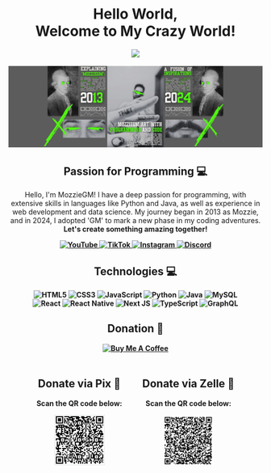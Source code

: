 
<!--título-->
<div align="center">
    <h1>Hello World,<br> Welcome to My Crazy World!</h1>
    <img src="https://media1.giphy.com/media/v1.Y2lkPTc5MGI3NjExdmJ4NTlrdTFhY2V1Z3lpaDh4bXhuZnNwbTliM3gyaHpyMzFwMHF0MSZlcD12MV9pbnRlcm5hbF9naWZfYnlfaWQmY3Q9Zw/bJ4TVNYNUympPgcpem/giphy.webp" width="200"/>
</div>

![Banner](banner-github-mozziegm.jpg)

<div align="center">
    <h2>Passion for Programming 💻</h2>
    <p>Hello, I'm MozzieGM! I have a deep passion for programming, with extensive skills in languages like Python and Java, as well as experience in web development and data science. My journey began in 2013 as Mozzie, and in 2024, I adopted 'GM' to mark a new phase in my coding adventures. <br><b>Let's create something amazing together!</p>
</div>


<div align="center">
    <a href="https://www.youtube.com/channel/UCbxKOFn_SjLirHEIKr2bAQw">
        <img src="https://img.shields.io/badge/YouTube-%23FF0000.svg?style=for-the-badge&logo=YouTube&logoColor=white" alt="YouTube">
    </a>
    <a href="https://www.tiktok.com/@detroit.hd">
        <img src="https://img.shields.io/badge/TikTok-%23000000.svg?style=for-the-badge&logo=TikTok&logoColor=white" alt="TikTok">
    </a>
    <a href="https://www.instagram.com/martinez1209/">
        <img src="https://img.shields.io/badge/Instagram-%23E4405F.svg?style=for-the-badge&logo=Instagram&logoColor=white" alt="Instagram">
    </a>
    <a href="https://discord.gg/4WbqhbAEfh">
        <img src="https://img.shields.io/badge/Discord-%235865F2.svg?style=for-the-badge&logo=discord&logoColor=white" alt="Discord">
    </a>
</div>


<div align="center">
    <h2>Technologies 💻</h2>
    <img src="https://img.shields.io/badge/html5-%23E34F26.svg?style=for-the-badge&logo=html5&logoColor=white" alt="HTML5">
    <img src="https://img.shields.io/badge/css3-%231572B6.svg?style=for-the-badge&logo=css3&logoColor=white" alt="CSS3">
    <img src="https://img.shields.io/badge/javascript-%23323330.svg?style=for-the-badge&logo=javascript&logoColor=%23F7DF1E" alt="JavaScript">
    <img src="https://img.shields.io/badge/python-3670A0?style=for-the-badge&logo=python&logoColor=ffdd54" alt="Python">
    <img src="https://img.shields.io/badge/java-%23ED8B00.svg?style=for-the-badge&logo=openjdk&logoColor=white" alt="Java">
    <img src="https://img.shields.io/badge/mysql-%2300f.svg?style=for-the-badge&logo=mysql&logoColor=white" alt="MySQL">
    <br>
    <img src="https://img.shields.io/badge/react-%2320232a.svg?style=for-the-badge&logo=react&logoColor=%2361DAFB" alt="React">
    <img src="https://img.shields.io/badge/react_native-%2320232a.svg?style=for-the-badge&logo=react&logoColor=%2361DAFB" alt="React Native">
    <img src="https://img.shields.io/badge/Next-black?style=for-the-badge&logo=next.js&logoColor=white" alt="Next JS">
    <img src="https://img.shields.io/badge/typescript-%23007ACC.svg?style=for-the-badge&logo=typescript&logoColor=white" alt="TypeScript">
    <img src="https://img.shields.io/badge/-GraphQL-E10098?style=for-the-badge&logo=graphql&logoColor=white" alt="GraphQL">

</div>

<div align="center">
    <h2>Donation 💸</h2>
    <a href="https://buymeacoffee.com/mozziegm" target="_blank" rel="noopener noreferrer">
        <img src="https://cdn.discordapp.com/attachments/852002240049709106/1291583519142838393/default-violet.png?ex=6700a063&is=66ff4ee3&hm=2ffe224174ea45f29f6b9d9433a02767311465893a671947ff3e0e771a713558&" 
        alt="Buy Me A Coffee" height="60px" width="217px">
    </a>


<div style="display: flex; justify-content: center; align-items: flex-start; gap: 40px; margin-top: 20px;">
        

<div style="text-align: center;">
            <h2>Donate via Pix 💸</h2>
            <p>Scan the QR code below:</p>
            <img src="qrcode-pix.png" alt="Pix QR Code" width="100px">
</div>

<div style="text-align: center;">
            <h2>Donate via Zelle 💸</h2>
            <p>Scan the QR code below:</p>
            <img src="qrcode-zelle.png" alt="Zelle QR Code" width="100px">
        </div>
</div>

</div>
